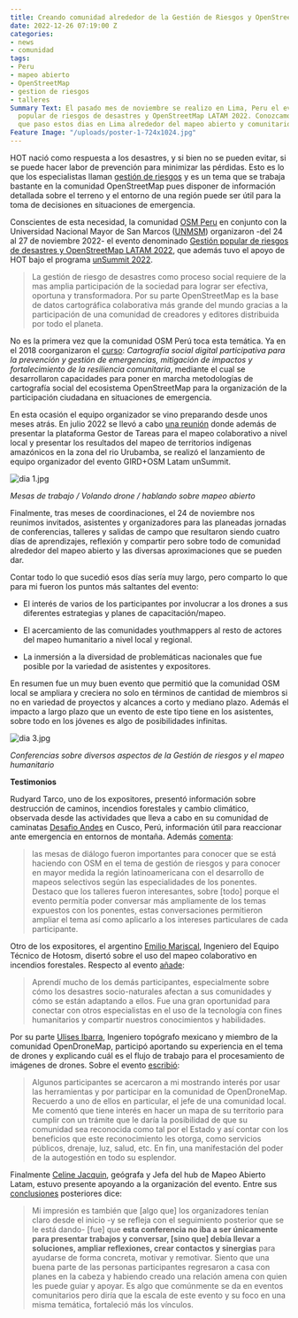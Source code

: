 ```yaml
---
title: Creando comunidad alrededor de la Gestión de Riesgos y OpenStreetMap
date: 2022-12-26 07:19:00 Z
categories:
- news
- comunidad
tags:
- Peru
- mapeo abierto
- OpenStreetMap
- gestion de riesgos
- talleres
Summary Text: El pasado mes de noviembre se realizo en Lima, Peru el evento Gestión
  popular de riesgos de desastres y OpenStreetMap LATAM 2022. Conozcamos un poco mas
  que paso estos dias en Lima alrededor del mapeo abierto y comunitario.
Feature Image: "/uploads/poster-1-724x1024.jpg"
---
```


HOT nació como respuesta a los desastres, y si bien no se pueden evitar, si se puede hacer labor de prevención para minimizar las pérdidas. Esto es lo que los especialistas llaman [gestión de riesgos](https://es.wikipedia.org/wiki/Gesti%C3%B3n_de_riesgos) y es un tema que se trabaja bastante en la comunidad OpenStreetMap pues disponer de información detallada sobre el terreno y el entorno de una región puede ser útil para la toma de decisiones en situaciones de emergencia.

Conscientes de esta necesidad, la comunidad [OSM Peru](https://osmpe.org/) en conjunto con la Universidad Nacional Mayor de San Marcos ([UNMSM](https://unmsm.edu.pe/)) organizaron -del 24 al 27 de noviembre 2022- el evento denominado [Gestión popular de riesgos de desastres y OpenStreetMap LATAM 2022](https://osmpe.org/grd-osm-latam-2022/), que además tuvo el apoyo de HOT bajo el programa [unSummit 2022](https://www.hotosm.org/updates/anunciamos-las-primeras-colaboraciones-del-evento-hot-unsummit/).

> La gestión de riesgo de desastres como proceso social requiere de la mas amplia participación de la sociedad para lograr ser efectiva, oportuna y transformadora. Por su parte OpenStreetMap es la base de datos cartográfica colaborativa más grande del mundo gracias a la participación de una comunidad de creadores y editores distribuida por todo el planeta.

No es la primera vez que la comunidad OSM Perú toca esta temática. Ya en el 2018 coorganizaron el [curso](https://osmpe.ourproject.org/2018/10/26/cartografia-social-digital-participativa-para-la-prevencion-y-gestion-de-emergencias-mitigacion-de-impactos-y-fortalecimiento-de-la-resiliencia-comunitaria/): *Cartografía social digital participativa para la prevención y gestión de emergencias, mitigación de impactos y fortalecimiento de la resiliencia comunitaria*, mediante el cual se desarrollaron capacidades para poner en marcha metodologías de cartografía social del ecosistema OpenStreetMap para la organización de la participación ciudadana en situaciones de emergencia.

En esta ocasión el equipo organizador se vino preparando desde unos meses atrás. En julio 2022 se llevó a cabo [una reunión](https://osmpe.org/2022/07/03/lanzamiento-equipo-organizador-grdosm-latam-summit-2022/) donde además de presentar la plataforma Gestor de Tareas para el mapeo colaborativo a nivel local y presentar los resultados del mapeo de territorios indígenas amazónicos en la zona del rio Urubamba, se realizó el lanzamiento de equipo organizador del evento GIRD\+OSM Latam unSummit.

![dia 1.jpg](/uploads/dia%201.jpg)

*Mesas de trabajo / Volando drone / hablando sobre mapeo abierto*

Finalmente, tras meses de coordinaciones, el 24 de noviembre nos reunimos invitados, asistentes y organizadores para las planeadas jornadas de conferencias, talleres y salidas de campo que resultaron siendo cuatro días de aprendizajes, reflexión y compartir pero sobre todo de comunidad alrededor del mapeo abierto y las diversas aproximaciones que se pueden dar.

Contar todo lo que sucedió esos días sería muy largo, pero comparto lo que para mi fueron los puntos más saltantes del evento:

* El interés de varios de los participantes por involucrar a los drones a sus diferentes estrategias y planes de capacitación/mapeo.

* El acercamiento de las comunidades youthmappers al resto de actores del mapeo humanitario a nivel local y regional.

* La inmersión a la diversidad de problemáticas nacionales que fue posible por la variedad de asistentes y expositores.

En resumen fue un muy buen evento que permitió que la comunidad OSM local se ampliara y creciera no solo en términos de cantidad de miembros si no en variedad de proyectos y alcances a corto y mediano plazo. Además el impacto a largo plazo que un evento de este tipo tiene en los asistentes, sobre todo en los jóvenes es algo de posibilidades infinitas.

![dia 3.jpg](/uploads/dia%203.jpg)

*Conferencias sobre diversos aspectos de la Gestión de riesgos y el mapeo humanitario*

**Testimonios**

Rudyard Tarco, uno de los expositores, presentó información sobre destrucción de caminos, incendios forestales y cambio climático, observada desde las actividades que lleva a cabo en su comunidad de caminatas [Desafio Andes](https://www.facebook.com/desafio.ande/) en Cusco, Perú, información útil para reaccionar ante emergencia en entornos de montaña. Además [comenta](https://www.openstreetmap.org/user/Caminando%20Cusco/diary/400473):

> las mesas de diálogo fueron importantes para conocer que se está haciendo con OSM en el tema de gestión de riesgos y para conocer en mayor medida la región latinoamericana con el desarrollo de mapeos selectivos según las especialidades de los ponentes. Destaco que los talleres fueron interesantes, sobre \[todo\] porque el evento permitía poder conversar más ampliamente de los temas expuestos con los ponentes, estas conversaciones permitieron ampliar el tema así como aplicarlo a los intereses particulares de cada participante.

Otro de los expositores, el argentino [Emilio Mariscal](https://www.hotosm.org/people/emilio-mariscal/), Ingeniero del Equipo Técnico de Hotosm, disertó sobre el uso del mapeo colaborativo en incendios forestales. Respecto al evento [añade](https://www.openstreetmap.org/user/suricata88/diary/400555):

> Aprendí mucho de los demás participantes, especialmente sobre cómo los desastres socio-naturales afectan a sus comunidades y cómo se están adaptando a ellos. Fue una gran oportunidad para conectar con otros especialistas en el uso de la tecnología con fines humanitarios y compartir nuestros conocimientos y habilidades.

Por su parte [Ulises Ibarra](https://ulimaps.github.io/blog/), Ingeniero topógrafo mexicano y miembro de la comunidad OpenDroneMap, participó aportando su experiencia en el tema de drones y explicando cuál es el flujo de trabajo para el procesamiento de imágenes de drones. Sobre el evento [escribió](https://ulimaps.github.io/blog/conferencia_gestion_popular_de_riesgos_y_desastres_y_openstreetmap_latam_2022/):

> Algunos participantes se acercaron a mi mostrando interés por usar las herramientas y por participar en la comunidad de OpenDroneMap. Recuerdo a uno de ellos en particular, el jefe de una comunidad local. Me comentó que tiene interés en hacer un mapa de su territorio para cumplir con un trámite que le daría la posibilidad de que su comunidad sea reconocida como tal por el Estado y así contar con los beneficios que este reconocimiento les otorga, como servicios públicos, drenaje, luz, salud, etc. En fin, una manifestación del poder de la autogestión en todo su esplendor.

Finalmente [Celine Jacquin](https://www.hotosm.org/people/celine-jacquin/), geógrafa y Jefa del hub de Mapeo Abierto Latam, estuvo presente apoyando a la organización del evento. Entre sus [conclusiones](https://www.openstreetmap.org/user/mapeadora/diary/400572) posteriores dice:

> Mi impresión es también que \[algo que\] los organizadores tenían claro desde el inicio -y se refleja con el seguimiento posterior que se le está dando- \[fue\] que **esta conferencia no iba a ser únicamente para presentar trabajos y conversar, \[sino que\] debía llevar a soluciones, ampliar reflexiones, crear contactos y sinergias** para ayudarse de forma concreta, motivar y remotivar. Siento que una buena parte de las personas participantes regresaron a casa con planes en la cabeza y habiendo creado una relación amena con quien les puede guiar y apoyar. Es algo que comúnmente se da en eventos comunitarios pero diría que la escala de este evento y su foco en una misma temática, fortaleció más los vínculos.
